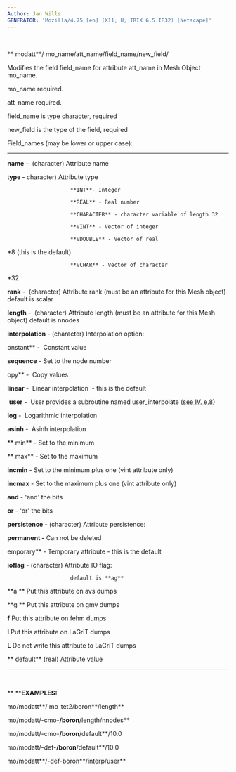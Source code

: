 ```yaml
---
Author: Jan Wills
GENERATOR: 'Mozilla/4.75 [en] (X11; U; IRIX 6.5 IP32) [Netscape]'
---
```


   

 ** modatt**/ mo\_name/att\_name/field\_name/new\_field/

 Modifies the field field\_name for attribute att\_name in Mesh Object
 mo\_name.

  mo\_name required.

  att\_name required.

  field\_name is type character, required

  new\_field is the type of the field, required

  Field\_names (may be lower or upper case):

  --------------------- --------------------------------------------------------------------------------------------
  **name** -            (character) Attribute name 

  t**ype -**            character) Attribute type

                        **INT**- Integer

                        **REAL** - Real number

                        **CHARACTER** - character variable of length 32

                        **VINT** - Vector of integer 

                        **VDOUBLE** - Vector of real
*8 (this is the default)

                        **VCHAR** - Vector of character
*32

  **rank** -            (character) Attribute rank (must be an attribute for this Mesh object)  default is scalar

  **length** -          (character) Attribute length (must be an attribute for this Mesh object) default is nnodes

  **interpolation** -   (character) Interpolation option: 

  onstant** -        Constant value 

  **sequence** -        Set to the node number

  opy** -            Copy values

  **linear** -          Linear interpolation  - this is the default

   **user** -           User provides a subroutine named user\_interpolate ([see IV. e.8](../../miscell.md))

  **log** -             Logarithmic interpolation

  **asinh** -           Asinh interpolation

  ** min** -             Set to the minimum

  ** max** -             Set to the maximum

  **incmin** -          Set to the minimum plus one (vint attribute only)

  **incmax** -          Set to the maximum plus one (vint attribute only)

  **and** -             'and' the bits

  **or** -              'or' the bits

  **persistence** -     (character) Attribute persistence:

  **permanent -**       Can not be deleted 

  emporary** -       Temporary attribute - this is the default

  **ioflag** -          (character) Attribute IO flag:

                        default is **ag**

  **a **                Put this attribute on avs dumps

  **g **                Put this attribute on gmv dumps

  **f**                 Put this attribute on fehm dumps 

  **l**                 Put this attribute on LaGriT dumps

  **L**                 Do not write this attribute to LaGriT dumps

  ** default**          (real) Attribute value
  --------------------- --------------------------------------------------------------------------------------------



 

 ** ****EXAMPLES:**

  mo/modatt**/ mo\_tet2/boron**/length**

  mo/modatt/-cmo-**/boron**/length/nnodes**

  mo/modatt/-cmo-**/boron**/default**/10.0

  mo/modatt/-def-**/boron**/default**/10.0

  mo/modatt**/-def-boron**/interp/user**
